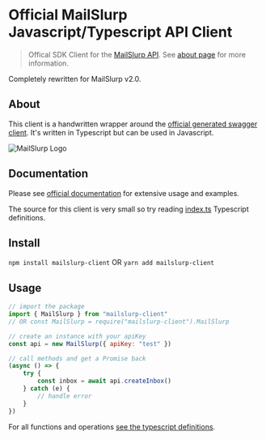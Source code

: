# Official MailSlurp Javascript/Typescript API Client

> Offical SDK Client for the [MailSlurp API](https://www.mailslurp.com). See [about page](https://www.mailslurp.com) for more information.

Completely rewritten for MailSlurp v2.0.

## About
This client is a handwritten wrapper around the [official generated swagger client](https://github.com/mailslurp/swagger-sdk-typescript-fetch). It's written in Typescript but can be used in Javascript. 

![MailSlurp Logo](https://www.mailslurp.com/images/permalink/about.svg)

## Documentation
Please see [official documentation](https://docs.mailslurp.com) for extensive usage and examples.

The source for this client is very small so try reading [index.ts](./index.ts) Typescript definitions.

## Install
`npm install mailslurp-client`
OR
`yarn add mailslurp-client`

## Usage

```javascript
// import the package
import { MailSlurp } from "mailslurp-client"
// OR const MailSlurp = require("mailslurp-client").MailSlurp

// create an instance with your apiKey
const api = new MailSlurp({ apiKey: "test" })

// call methods and get a Promise back
(async () => {
    try {
        const inbox = await api.createInbox()
    } catch (e) {
        // handle error
    }
})
```

For all functions and operations [see the typescript definitions](https://github.com/mailslurp/mailslurp-client-ts-js/blob/master/index.ts#L32).
